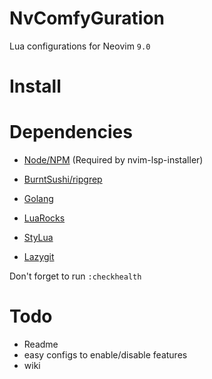 # NvComfyGuration
Lua configurations for Neovim `9.0`

# Install
# Dependencies
- [Node/NPM](https://nodejs.org/en/download/) (Required by nvim-lsp-installer)
- [BurntSushi/ripgrep](https://github.com/BurntSushi/ripgrep) 

- [Golang](https://go.dev/doc/install)
- [LuaRocks](https://github.com/luarocks/luarocks)
- [StyLua](https://github.com/JohnnyMorganz/StyLua)
- [Lazygit](https://github.com/jesseduffield/lazygit)

Don't forget to run `:checkhealth`
# Todo
- Readme
- easy configs to enable/disable features
- wiki
